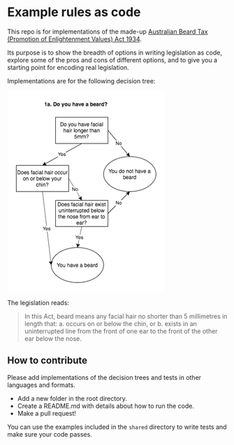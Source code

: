 # Example rules as code

This repo is for implementations of the made-up [Australian Beard Tax (Promotion of Enlightenment Values) Act 1934](legislation.pdf).

Its purpose is to show the breadth of options in writing legislation as code, explore some of the pros and cons of different options, and to give you a starting point for encoding real legislation. 

Implementations are for the following decision tree:

![Do you have a beard decision tree](doc/do-you-have-a-beard.png)

The legislation reads:
> In this Act, beard means any facial hair no shorter than 5 millimetres in length that:
> a. occurs on or below the chin, or
> b. exists in an uninterrupted line from the front of one ear to the front of the other ear below the nose.

## How to contribute

Please add implementations of the decision trees and tests in other languages and formats.

- Add a new folder in the root directory.
- Create a README.md with details about how to run the code.
- Make a pull request!

You can use the examples included in the `shared` directory to write tests and make sure your code passes.
